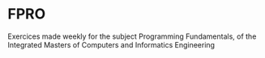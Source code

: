 # FPRO
Exercices made weekly for the subject Programming Fundamentals, of the Integrated Masters of Computers and Informatics Engineering
